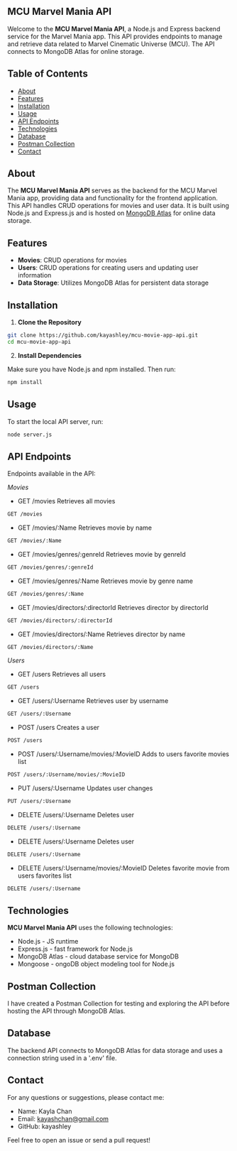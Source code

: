 ## MCU Marvel Mania API

Welcome to the **MCU Marvel Mania API**, a Node.js and Express backend service for the Marvel Mania app. This API provides endpoints to manage and retrieve data related to Marvel Cinematic Universe (MCU). The API connects to MongoDB Atlas for online storage.

## Table of Contents

- [About](#about)
- [Features](#features)
- [Installation](#installation)
- [Usage](#usage)
- [API Endpoints](#api-endpoints)
- [Technologies](#technologies)
- [Database](#database)
- [Postman Collection](#postman-collection)
- [Contact](#contact)

## About

The **MCU Marvel Mania API** serves as the backend for the MCU Marvel Mania app, providing data and functionality for the frontend application. This API handles CRUD operations for movies and user data. It is built using Node.js and Express.js and is hosted on [MongoDB Atlas](https://www.mongodb.com/cloud/atlas) for online data storage.

## Features

- **Movies**: CRUD operations for movies
- **Users**: CRUD operations for creating users and updating user information
- **Data Storage**: Utilizes MongoDB Atlas for persistent data storage

## Installation

1. **Clone the Repository**

```bash
git clone https://github.com/kayashley/mcu-movie-app-api.git
cd mcu-movie-app-api
```

2. **Install Dependencies**

Make sure you have Node.js and npm installed. Then run:

```bash
npm install
```

## Usage

To start the local API server, run:

```bash
node server.js
```

## API Endpoints

Endpoints available in the API:

_Movies_

- GET /movies
  Retrieves all movies

```bash
GET /movies
```

- GET /movies/:Name
  Retrieves movie by name

```bash
GET /movies/:Name
```

- GET /movies/genres/:genreId
  Retrieves movie by genreId

```bash
GET /movies/genres/:genreId
```

- GET /movies/genres/:Name
  Retrieves movie by genre name

```bash
GET /movies/genres/:Name
```

- GET /movies/directors/:directorId
  Retrieves director by directorId

```bash
GET /movies/directors/:directorId
```

- GET /movies/directors/:Name
  Retrieves director by name

```bash
GET /movies/directors/:Name
```

_Users_

- GET /users
  Retrieves all users

```bash
GET /users
```

- GET /users/:Username
  Retrieves user by username

```bash
GET /users/:Username
```

- POST /users
  Creates a user

```bash
POST /users
```

- POST /users/:Username/movies/:MovieID
  Adds to users favorite movies list

```bash
POST /users/:Username/movies/:MovieID
```

- PUT /users/:Username
  Updates user changes

```bash
PUT /users/:Username
```

- DELETE /users/:Username
  Deletes user

```bash
DELETE /users/:Username
```

- DELETE /users/:Username
  Deletes user

```bash
DELETE /users/:Username
```

- DELETE /users/:Username/movies/:MovieID
  Deletes favorite movie from users favorites list

```bash
DELETE /users/:Username
```

## Technologies

**MCU Marvel Mania API** uses the following technologies:

- Node.js - JS runtime
- Express.js - fast framework for Node.js
- MongoDB Atlas - cloud database service for MongoDB
- Mongoose - ongoDB object modeling tool for Node.js

## Postman Collection

I have created a Postman Collection for testing and exploring the API before hosting the API through MongoDB Atlas.

## Database

The backend API connects to MongoDB Atlas for data storage and uses a connection string used in a '.env' file.

## Contact

For any questions or suggestions, please contact me:

- Name: Kayla Chan
- Email: kayashchan@gmail.com
- GitHub: kayashley

Feel free to open an issue or send a pull request!
